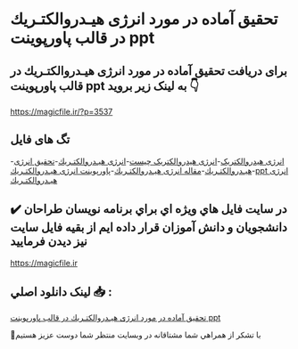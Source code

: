 # تحقیق آماده در مورد انرژی هیـدروالكتـریك در قالب پاورپوینت ppt

## برای دریافت تحقیق آماده در مورد انرژی هیـدروالكتـریك در قالب پاورپوینت ppt به لینک زیر بروید 👇

https://magicfile.ir/?p=3537

## تگ های فایل

-[انرژی هیدروالکتریک](https://magicfile.ir/product/%d8%aa%d8%ad%d9%82%db%8c%d9%82-%d8%a7%d9%86%d8%b1%da%98%db%8c-%d9%87%db%8c%d9%80%d8%af%d8%b1%d9%88%d8%a7%d9%84%d9%83%d8%aa%d9%80%d8%b1%db%8c%d9%83-%d8%af%d8%b1-%d9%82%d8%a7%d9%84%d8%a8-%d9%be%d8%a7%d9%88%d8%b1%d9%be%d9%88%db%8c%d9%86%d8%aa/)-[انرژی هیدروالکتریک چیست](https://magicfile.ir/product/%d8%aa%d8%ad%d9%82%db%8c%d9%82-%d8%a7%d9%86%d8%b1%da%98%db%8c-%d9%87%db%8c%d9%80%d8%af%d8%b1%d9%88%d8%a7%d9%84%d9%83%d8%aa%d9%80%d8%b1%db%8c%d9%83-%d8%af%d8%b1-%d9%82%d8%a7%d9%84%d8%a8-%d9%be%d8%a7%d9%88%d8%b1%d9%be%d9%88%db%8c%d9%86%d8%aa/)-[انرژی هیـدروالكتـریك](https://magicfile.ir/product/%d8%aa%d8%ad%d9%82%db%8c%d9%82-%d8%a7%d9%86%d8%b1%da%98%db%8c-%d9%87%db%8c%d9%80%d8%af%d8%b1%d9%88%d8%a7%d9%84%d9%83%d8%aa%d9%80%d8%b1%db%8c%d9%83-%d8%af%d8%b1-%d9%82%d8%a7%d9%84%d8%a8-%d9%be%d8%a7%d9%88%d8%b1%d9%be%d9%88%db%8c%d9%86%d8%aa/)-[تحقیق انرژی هیـدروالكتـریك](https://magicfile.ir/product/%d8%aa%d8%ad%d9%82%db%8c%d9%82-%d8%a7%d9%86%d8%b1%da%98%db%8c-%d9%87%db%8c%d9%80%d8%af%d8%b1%d9%88%d8%a7%d9%84%d9%83%d8%aa%d9%80%d8%b1%db%8c%d9%83-%d8%af%d8%b1-%d9%82%d8%a7%d9%84%d8%a8-%d9%be%d8%a7%d9%88%d8%b1%d9%be%d9%88%db%8c%d9%86%d8%aa/)-[مقاله انرژی هیـدروالكتـریك](https://magicfile.ir/product/%d8%aa%d8%ad%d9%82%db%8c%d9%82-%d8%a7%d9%86%d8%b1%da%98%db%8c-%d9%87%db%8c%d9%80%d8%af%d8%b1%d9%88%d8%a7%d9%84%d9%83%d8%aa%d9%80%d8%b1%db%8c%d9%83-%d8%af%d8%b1-%d9%82%d8%a7%d9%84%d8%a8-%d9%be%d8%a7%d9%88%d8%b1%d9%be%d9%88%db%8c%d9%86%d8%aa/)-[پاورپوینت انرژی هیـدروالكتـریك](https://magicfile.ir/product/%d8%aa%d8%ad%d9%82%db%8c%d9%82-%d8%a7%d9%86%d8%b1%da%98%db%8c-%d9%87%db%8c%d9%80%d8%af%d8%b1%d9%88%d8%a7%d9%84%d9%83%d8%aa%d9%80%d8%b1%db%8c%d9%83-%d8%af%d8%b1-%d9%82%d8%a7%d9%84%d8%a8-%d9%be%d8%a7%d9%88%d8%b1%d9%be%d9%88%db%8c%d9%86%d8%aa/)-[ppt انرژی هیـدروالكتـریك](https://magicfile.ir/product/%d8%aa%d8%ad%d9%82%db%8c%d9%82-%d8%a7%d9%86%d8%b1%da%98%db%8c-%d9%87%db%8c%d9%80%d8%af%d8%b1%d9%88%d8%a7%d9%84%d9%83%d8%aa%d9%80%d8%b1%db%8c%d9%83-%d8%af%d8%b1-%d9%82%d8%a7%d9%84%d8%a8-%d9%be%d8%a7%d9%88%d8%b1%d9%be%d9%88%db%8c%d9%86%d8%aa/)

## ✔️ در سايت فايل هاي ويژه اي براي برنامه نويسان طراحان دانشجويان و دانش آموزان قرار داده ايم از بقيه فايل سايت نيز ديدن فرماييد

https://magicfile.ir


## لينک دانلود اصلي 📥 :

[تحقیق آماده در مورد انرژی هیـدروالكتـریك در قالب پاورپوینت ppt](https://magicfile.ir/product/%d8%aa%d8%ad%d9%82%db%8c%d9%82-%d8%a7%d9%86%d8%b1%da%98%db%8c-%d9%87%db%8c%d9%80%d8%af%d8%b1%d9%88%d8%a7%d9%84%d9%83%d8%aa%d9%80%d8%b1%db%8c%d9%83-%d8%af%d8%b1-%d9%82%d8%a7%d9%84%d8%a8-%d9%be%d8%a7%d9%88%d8%b1%d9%be%d9%88%db%8c%d9%86%d8%aa/) 


🙏با تشکر از همراهي شما مشتاقانه در وبسایت منتظر شما دوست عزیز هستیم

